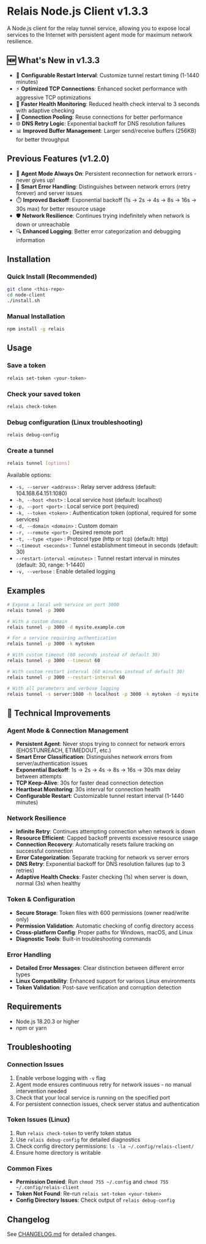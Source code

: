 # Relais Node.js Client v1.3.3

A Node.js client for the relay tunnel service, allowing you to expose local services to the Internet with persistent agent mode for maximum network resilience.

## 🆕 What's New in v1.3.3

- 🎯 **Configurable Restart Interval**: Customize tunnel restart timing (1-1440 minutes)
- ⚡ **Optimized TCP Connections**: Enhanced socket performance with aggressive TCP optimizations
- 🚀 **Faster Health Monitoring**: Reduced health check interval to 3 seconds with adaptive checking
- 🔧 **Connection Pooling**: Reuse connections for better performance
- 🌐 **DNS Retry Logic**: Exponential backoff for DNS resolution failures
- 📊 **Improved Buffer Management**: Larger send/receive buffers (256KB) for better throughput

## Previous Features (v1.2.0)

- 🤖 **Agent Mode Always On**: Persistent reconnection for network errors - never gives up!
- 🔄 **Smart Error Handling**: Distinguishes between network errors (retry forever) and server issues
- ⏱️ **Improved Backoff**: Exponential backoff (1s → 2s → 4s → 8s → 16s → 30s max) for better resource usage
- 🛡️ **Network Resilience**: Continues trying indefinitely when network is down or unreachable
- 🔍 **Enhanced Logging**: Better error categorization and debugging information

## Installation

### Quick Install (Recommended)
```bash
git clone <this-repo>
cd node-client
./install.sh
```

### Manual Installation
```bash
npm install -g relais
```

## Usage

### Save a token

```bash
relais set-token <your-token>
```

### Check your saved token

```bash
relais check-token
```

### Debug configuration (Linux troubleshooting)

```bash
relais debug-config
```

### Create a tunnel

```bash
relais tunnel [options]
```

Available options:
- `-s, --server <address>` : Relay server address (default: 104.168.64.151:1080)
- `-h, --host <host>` : Local service host (default: localhost)
- `-p, --port <port>` : Local service port (required)
- `-k, --token <token>` : Authentication token (optional, required for some services)
- `-d, --domain <domain>` : Custom domain
- `-r, --remote <port>` : Desired remote port
- `-t, --type <type>` : Protocol type (http or tcp) (default: http)
- `--timeout <seconds>` : Tunnel establishment timeout in seconds (default: 30)
- `--restart-interval <minutes>` : Tunnel restart interval in minutes (default: 30, range: 1-1440)
- `-v, --verbose` : Enable detailed logging

## Examples

```bash
# Expose a local web service on port 3000
relais tunnel -p 3000

# With a custom domain
relais tunnel -p 3000 -d mysite.example.com

# For a service requiring authentication
relais tunnel -p 3000 -k mytoken

# With custom timeout (60 seconds instead of default 30)
relais tunnel -p 3000 --timeout 60

# With custom restart interval (60 minutes instead of default 30)
relais tunnel -p 3000 --restart-interval 60

# With all parameters and verbose logging
relais tunnel -s server:1080 -h localhost -p 3000 -k mytoken -d mysite.example.com -r 8080 -t http --timeout 60 --restart-interval 120 -v
```

## 🔧 Technical Improvements

### Agent Mode & Connection Management
- **Persistent Agent**: Never stops trying to connect for network errors (EHOSTUNREACH, ETIMEDOUT, etc.)
- **Smart Error Classification**: Distinguishes network errors from server/authentication issues
- **Exponential Backoff**: 1s → 2s → 4s → 8s → 16s → 30s max delay between attempts
- **TCP Keep-Alive**: 30s for faster dead connection detection
- **Heartbeat Monitoring**: 30s interval for connection health
- **Configurable Restart**: Customizable tunnel restart interval (1-1440 minutes)

### Network Resilience
- **Infinite Retry**: Continues attempting connection when network is down
- **Resource Efficient**: Capped backoff prevents excessive resource usage
- **Connection Recovery**: Automatically resets failure tracking on successful connection
- **Error Categorization**: Separate tracking for network vs server errors
- **DNS Retry**: Exponential backoff for DNS resolution failures (up to 3 retries)
- **Adaptive Health Checks**: Faster checking (1s) when server is down, normal (3s) when healthy

### Token & Configuration
- **Secure Storage**: Token files with 600 permissions (owner read/write only)
- **Permission Validation**: Automatic checking of config directory access
- **Cross-platform Config**: Proper paths for Windows, macOS, and Linux
- **Diagnostic Tools**: Built-in troubleshooting commands

### Error Handling
- **Detailed Error Messages**: Clear distinction between different error types
- **Linux Compatibility**: Enhanced support for various Linux environments
- **Token Validation**: Post-save verification and corruption detection

## Requirements

- Node.js 18.20.3 or higher
- npm or yarn

## Troubleshooting

### Connection Issues
1. Enable verbose logging with `-v` flag
2. Agent mode ensures continuous retry for network issues - no manual intervention needed
3. Check that your local service is running on the specified port
4. For persistent connection issues, check server status and authentication

### Token Issues (Linux)
1. Run `relais check-token` to verify token status
2. Use `relais debug-config` for detailed diagnostics
3. Check config directory permissions: `ls -la ~/.config/relais-client/`
4. Ensure home directory is writable

### Common Fixes
- **Permission Denied**: Run `chmod 755 ~/.config` and `chmod 755 ~/.config/relais-client`
- **Token Not Found**: Re-run `relais set-token <your-token>`
- **Config Directory Issues**: Check output of `relais debug-config`

## Changelog

See [CHANGELOG.md](./CHANGELOG.md) for detailed changes.
